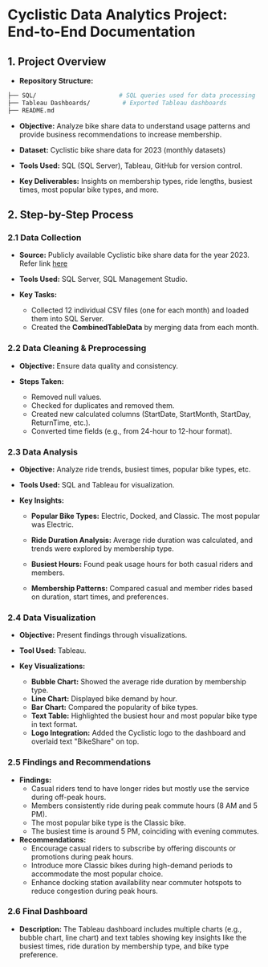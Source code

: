 # Cyclistic Data Analytics Project: End-to-End Documentation


## 1. Project Overview
* **Repository Structure:**
```bash
├── SQL/                       # SQL queries used for data processing
├── Tableau Dashboards/         # Exported Tableau dashboards
├── README.md                  
```

* **Objective:** Analyze bike share data to understand usage patterns and provide business recommendations to increase membership.
  
* **Dataset:** Cyclistic bike share data for 2023 (monthly datasets) 
  
* **Tools Used:** SQL (SQL Server), Tableau, GitHub for version control.
  
* **Key Deliverables:** Insights on membership types, ride lengths, busiest times, most popular bike types, and more.

## 2. Step-by-Step Process

### 2.1 Data Collection
* **Source:** Publicly available Cyclistic bike share data for the year 2023. Refer link [here](https://divvy-tripdata.s3.amazonaws.com/index.html    )
  
* **Tools Used:** SQL Server, SQL Management Studio.
  
* **Key Tasks:**
  * Collected 12 individual CSV files (one for each month) and loaded them into SQL Server.
  * Created the **CombinedTableData** by merging data from each month.

### 2.2 Data Cleaning & Preprocessing
* **Objective:** Ensure data quality and consistency.
  
* **Steps Taken:**
    * Removed null values.
    * Checked for duplicates and removed them.
    * Created new calculated columns (StartDate, StartMonth, StartDay, ReturnTime, etc.).
    * Converted time fields (e.g., from 24-hour to 12-hour format).


### 2.3 Data Analysis
* **Objective:** Analyze ride trends, busiest times, popular bike types, etc.
  
* **Tools Used:** SQL and Tableau for visualization.
* **Key Insights:**

  * **Popular Bike Types:** Electric, Docked, and Classic. The most popular was Electric.
  
  * **Ride Duration Analysis:** Average ride duration was calculated, and trends were explored by membership type.
  
  * **Busiest Hours:** Found peak usage hours for both casual riders and members.
  
  * **Membership Patterns:** Compared casual and member rides based on duration, start times, and preferences.

### 2.4 Data Visualization
* **Objective:** Present findings through visualizations.
  
* **Tool Used:** Tableau.
  
* **Key Visualizations:**
    * **Bubble Chart:** Showed the average ride duration by membership type.
    * **Line Chart:** Displayed bike demand by hour.
    * **Bar Chart:** Compared the popularity of bike types.
    * **Text Table:** Highlighted the busiest hour and most popular bike type in text format.
    * **Logo Integration:** Added the Cyclistic logo to the dashboard and overlaid text "BikeShare" on top.

### 2.5 Findings and Recommendations
* **Findings:**
    * Casual riders tend to have longer rides but mostly use the service during off-peak hours.
    * Members consistently ride during peak commute hours (8 AM and 5 PM).
    * The most popular bike type is the Classic bike.
    * The busiest time is around 5 PM, coinciding with evening commutes.
* **Recommendations:**
  * Encourage casual riders to subscribe by offering discounts or promotions during peak hours.
  * Introduce more Classic bikes during high-demand periods to accommodate the most popular choice.
  * Enhance docking station availability near commuter hotspots to reduce congestion during peak hours.

### 2.6 Final Dashboard
* **Description:** The Tableau dashboard includes multiple charts (e.g., bubble chart, line chart) and text tables showing key insights like the busiest times, ride duration by membership type, and bike type preference.
